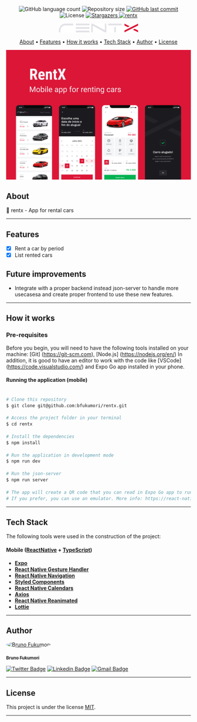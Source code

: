 
<p align="center">
  <img alt="GitHub language count" src="https://img.shields.io/github/languages/count/bfukumori/rentx?color=%2304D361">

  <img alt="Repository size" src="https://img.shields.io/github/repo-size/bfukumori/rentx">
 
  <a href="https://github.com/bfukumori/rentx/commits/master">
    <img alt="GitHub last commit" src="https://img.shields.io/github/last-commit/bfukumori/rentx">
  </a>
    
   <img alt="License" src="https://img.shields.io/badge/license-MIT-brightgreen">
   <a href="https://github.com/bfukumori/rentx/stargazers">
    <img alt="Stargazers" src="https://img.shields.io/github/stars/bfukumori/rentx?style=social">
  </a>

  <a href="">
    <img alt="rentx" src="https://img.shields.io/badge/rentx-%237159c1?style=flat&logo=ghost">
  </a>
</p>

<div align="center">
	<img alt="rentx" title="#rentx" src="./.github/logo.svg" />
</div>

<p align="center">
  <a href="#about">About</a> •
  <a href="#features">Features</a> •
  <a href="#how-it-works">How it works</a> • 
  <a href="#tech-stack">Tech Stack</a> • 
  <a href="#author">Author</a> • 
  <a href="#user-content-license">License</a>
</p>

<div align="center"> 
	<img alt="rentx" title="#rentx" src="./.github/banner.png" />
</div>

## About

🚗 rentx - App for rental cars


---

## Features

- [x] Rent a car by period
- [x] List rented cars 

## Future improvements

- Integrate with a proper backend instead json-server to handle more usecasesa and create proper frontend to use these new features.

---

## How it works

### Pre-requisites

Before you begin, you will need to have the following tools installed on your machine:
[Git] (https://git-scm.com), [Node.js] (https://nodejs.org/en/)
In addition, it is good to have an editor to work with the code like [VSCode] (https://code.visualstudio.com/) and Expo Go app installed in your phone.

#### Running the application (mobile)

```bash

# Clone this repository
$ git clone git@github.com:bfukumori/rentx.git

# Access the project folder in your terminal
$ cd rentx

# Install the dependencies
$ npm install

# Run the application in development mode
$ npm run dev

# Run the json-server
$ npm run server

# The app will create a QR code that you can read in Expo Go app to run in your mobile device.
# If you prefer, you can use an emulator. More info: https://react-native.rocketseat.dev/

```

---

## Tech Stack

The following tools were used in the construction of the project:

#### **Mobile**  ([ReactNative](https://reactnative.dev/)  +  [TypeScript](https://www.typescriptlang.org/))

- **[Expo](https://docs.expo.dev/)**
- **[React Native Gesture Handler](https://docs.swmansion.com/react-native-gesture-handler/)**
- **[React Native Navigation](https://reactnavigation.org/)**
- **[Styled Components](https://styled-components.com/)**
- **[React Native Calendars](https://github.com/wix/react-native-calendars)**
- **[Axios](https://axios-http.com/)**
- **[React Native Reanimated](https://docs.swmansion.com/react-native-reanimated/docs/)**
- **[Lottie](https://docs.expo.dev/versions/latest/sdk/lottie/)**

---
## Author

<a href="https://www.facebook.com/bruno.fukumori.9/">
 <img style="border-radius: 50%;" src="https://avatars.githubusercontent.com/u/82473580?v=4" width="100px;" alt="Bruno Fukumori"/>
 <br />
  
 <sub><b>Bruno Fukumori</b></sub></a> <a href="https://www.facebook.com/bruno.fukumori.9/" title="facebook"></a>
 <br />

[![Twitter Badge](https://img.shields.io/badge/-Twitter-1ca0f1?style=flat-square&labelColor=1ca0f1&logo=twitter&logoColor=white&link=https://twitter.com/hi_fukujp)](https://twitter.com/hi_fukujp) [![Linkedin Badge](https://img.shields.io/badge/-Linkedin-blue?style=flat-square&logo=Linkedin&logoColor=white&link=https://www.linkedin.com/in/bfukumori/)](https://www.linkedin.com/in/bfukumori/) 
[![Gmail Badge](https://img.shields.io/badge/-Gmail-c14438?style=flat-square&logo=Gmail&logoColor=white&link=mailto:brunofukumori@gmail.com)](mailto:brunofukumori@gmail.com)

---

## License

This project is under the license [MIT](./LICENSE).

---
